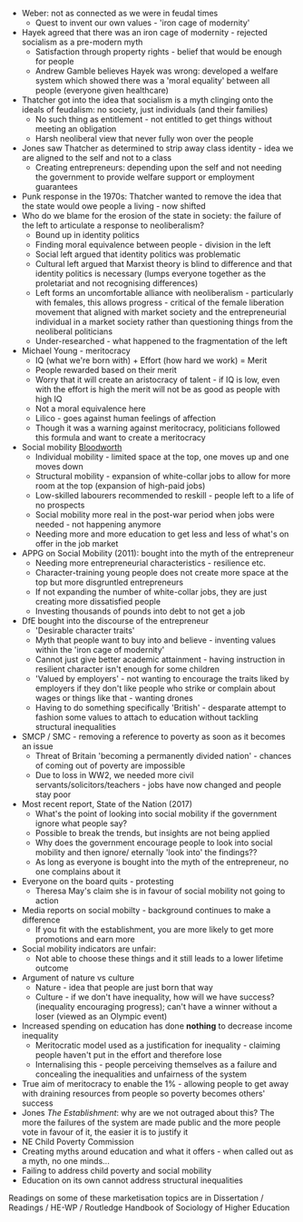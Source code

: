 * Weber: not as connected as we were in feudal times
    * Quest to invent our own values - 'iron cage of modernity'
* Hayek agreed that there was an iron cage of modernity - rejected socialism as a pre-modern myth
    * Satisfaction through property rights - belief that would be enough for people
    * Andrew Gamble believes Hayek was wrong: developed a welfare system which showed there was a 'moral equality' between all people (everyone given healthcare)
* Thatcher got into the idea that socialism is a myth clinging onto the ideals of feudalism: no society, just individuals (and their families)
    * No such thing as entitlement - not entitled to get things without meeting an obligation
    * Harsh neoliberal view that never fully won over the people
* Jones saw Thatcher as determined to strip away class identity - idea we are aligned to the self and not to a class
    * Creating entrepreneurs: depending upon the self and not needing the government to provide welfare support or employment guarantees
* Punk response in the 1970s: Thatcher wanted to remove the idea that the state would owe people a living - now shifted
* Who do we blame for the erosion of the state in society: the failure of the left to articulate a response to neoliberalism?
    * Bound up in identity politics
    * Finding moral equivalence between people - division in the left
    * Social left argued that identity politics was problematic
    * Cultural left argued that Marxist theory is blind to difference and that identity politics is necessary (lumps everyone together as the proletariat and not recognising differences)
    * Left forms an uncomfortable alliance with neoliberalism - particularly with females, this allows progress - critical of the female liberation movement that aligned with market society and the entrepreneurial individual in a market society rather than questioning things from the neoliberal politicians
    * Under-researched - what happened to the fragmentation of the left
* Michael Young - meritocracy
    * IQ (what we're born with) + Effort (how hard we work) = Merit
    * People rewarded based on their merit
    * Worry that it will create an aristocracy of talent - if IQ is low, even with the effort is high the merit will not be as good as people with high IQ
    * Not a moral equivalence here
    * Lilico - goes against human feelings of affection
    * Though it was a warning against meritocracy, politicians followed this formula and want to create a meritocracy
* Social mobility [Bloodworth](http://library.dur.ac.uk/record=b2876961~S1)
    * Individual mobility - limited space at the top, one moves up and one moves down
    * Structural mobility - expansion of white-collar jobs to allow for more room at the top (expansion of high-paid jobs)
    * Low-skilled labourers recommended to reskill - people left to a life of no prospects
    * Social mobility more real in the post-war period when jobs were needed - not happening anymore
    * Needing more and more education to get less and less of what's on offer in the job market
* APPG on Social Mobility (2011): bought into the myth of the entrepreneur 
    * Needing more entrepreneurial characteristics - resilience etc.
    * Character-training young people does not create more space at the top but more disgruntled entrepreneurs
    * If not expanding the number of white-collar jobs, they are just creating more dissatisfied people
    * Investing thousands of pounds into debt to not get a job
* DfE bought into the discourse of the entrepreneur
    * 'Desirable character traits' 
    * Myth that people want to buy into and believe - inventing values within the 'iron cage of modernity' 
    * Cannot just give better academic attainment - having instruction in resilient character isn't enough for some children
    * 'Valued by employers' - not wanting to encourage the traits liked by employers if they don't like people who strike or complain about wages or things like that - wanting drones
    * Having to do something specifically 'British' - desparate attempt to fashion some values to attach to education without tackling structural inequalities
* SMCP / SMC - removing a reference to poverty as soon as it becomes an issue
    * Threat of Britain 'becoming a permanently divided nation' - chances of coming out of poverty are impossible
    * Due to loss in WW2, we needed more civil servants/solicitors/teachers - jobs have now changed and people stay poor
* Most recent report, State of the Nation (2017)
    * What's the point of looking into social mobility if the government ignore what people say? 
    * Possible to break the trends, but insights are not being applied
    * Why does the government encourage people to look into social mobility and then ignore/ eternally 'look into' the findings??
    * As long as everyone is bought into the myth of the entrepreneur, no one complains about it
* Everyone on the board quits - protesting
    * Theresa May's claim she is in favour of social mobility not going to action
* Media reports on social mobilty - background continues to make a difference
    * If you fit with the establishment, you are more likely to get more promotions and earn more
* Social mobility indicators are unfair:
    * Not able to choose these things and it still leads to a lower lifetime outcome
* Argument of nature vs culture 
    * Nature - idea that people are just born that way
    * Culture - if we don't have inequality, how will we have success? (inequality encouraging progress); can't have a winner without a loser (viewed as an Olympic event)
* Increased spending on education has done **nothing** to decrease income inequality
    * Meritocratic model used as a justification for inequality - claiming people haven't put in the effort and therefore lose
    * Internalising this - people perceiving themselves as a failure and concealing the inequalities and unfairness of the system
* True aim of meritocracy to enable the 1% - allowing people to get away with draining resources from people so poverty becomes others' success
* Jones *The Establishment*: why are we not outraged about this? The more the failures of the system are made public and the more people vote in favour of it, the easier it is to justify it
* NE Child Poverty Commission 
* Creating myths around education and what it offers - when called out as a myth, no one minds... 
* Failing to address child poverty and social mobility 
* Education on its own cannot address structural inequalities


Readings on some of these marketisation topics are in Dissertation / Readings / HE-WP / Routledge Handbook of Sociology of Higher Education
